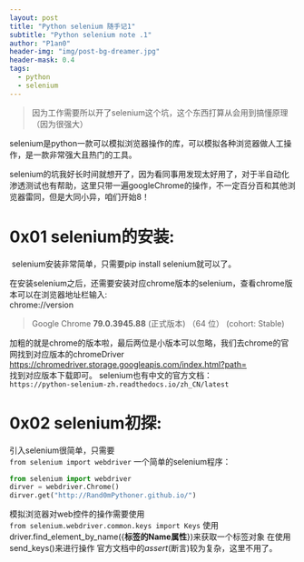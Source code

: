 ```yaml
---
layout: post
title: "Python selenium 随手记1"
subtitle: "Python selenium note .1"
author: "P1an0"
header-img: "img/post-bg-dreamer.jpg"
header-mask: 0.4
tags:
  - python
  - selenium
---
```


> 因为工作需要所以开了selenium这个坑，这个东西打算从会用到搞懂原理（因为很强大）

  selenium是python一款可以模拟浏览器操作的库，可以模拟各种浏览器做人工操作，是一款非常强大且热门的工具。

  selenium的坑我好长时间就想开了，因为看同事用发现太好用了，对于半自动化渗透测试也有帮助，这里只带一遍googleChrome的操作，不一定百分百和其他浏览器雷同，但是大同小异，咱们开始8！

0x01 selenium的安装:
========
​	selenium安装非常简单，只需要pip install selenium就可以了。

​	在安装selenium之后，还需要安装对应chrome版本的selenium，查看chrome版本可以在浏览器地址栏输入:  
​	chrome://version  
>Google Chrome	**79.0.3945.88** (正式版本) （64 位） (cohort: Stable)

加粗的就是chrome的版本啦，最后两位是小版本可以忽略，我们去chrome的官网找到对应版本的chromeDriver
https://chromedriver.storage.googleapis.com/index.html?path=  
找到对应版本下载即可。
selenium也有中文的官方文档：  
`https://python-selenium-zh.readthedocs.io/zh_CN/latest`

0x02 selenium初探:
========
引入selenium很简单，只需要  
```from selenium import webdriver```
一个简单的selenium程序：
```python
from selenium import webdriver
dirver = webdriver.Chrome()
dirver.get("http://Rand0mPythoner.github.io/")
```
模拟浏览器对web控件的操作需要使用  
```from selenium.webdriver.common.keys import Keys```
使用 driver.find_element_by_name({**标签的Name属性**})来获取一个标签对象
在使用send_keys()来进行操作
官方文档中的*assert*(断言)较为复杂，这里不用了。